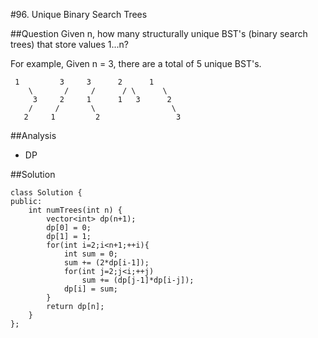 #96. Unique Binary Search Trees

##Question
Given n, how many structurally unique BST's (binary search trees) that store values 1...n?

For example,
Given n = 3, there are a total of 5 unique BST's.
```
 1         3     3      2      1
    \       /     /      / \      \
     3     2     1      1   3      2
    /     /       \                 \
   2     1         2                 3
```

##Analysis
* DP

##Solution
```
class Solution {
public:
    int numTrees(int n) {
        vector<int> dp(n+1);
        dp[0] = 0;
        dp[1] = 1;
        for(int i=2;i<n+1;++i){
            int sum = 0;
            sum += (2*dp[i-1]);
            for(int j=2;j<i;++j)
                sum += (dp[j-1]*dp[i-j]);
            dp[i] = sum;
        }
        return dp[n];
    }
};
```